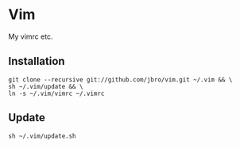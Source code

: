 Vim
===
My vimrc etc.

Installation
------------
    git clone --recursive git://github.com/jbro/vim.git ~/.vim && \
    sh ~/.vim/update && \
    ln -s ~/.vim/vimrc ~/.vimrc

Update
------
    sh ~/.vim/update.sh
